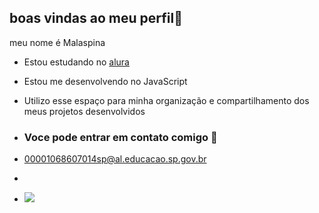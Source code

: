  ##  boas vindas ao meu perfil🍒

meu nome é Malaspina
 
- Estou estudando no [alura](https://www.alura.com.br)
-  Estou me desenvolvendo no JavaScript
-  Utilizo esse espaço para minha organização e compartilhamento dos meus projetos desenvolvidos

-  ### Voce pode entrar em contato comigo 📧

-  00001068607014sp@al.educacao.sp.gov.br
-  
-  ![](https://media1.tenor.com/m/CzaHhPyIR8gAAAAC/rosy00.gif)
 

